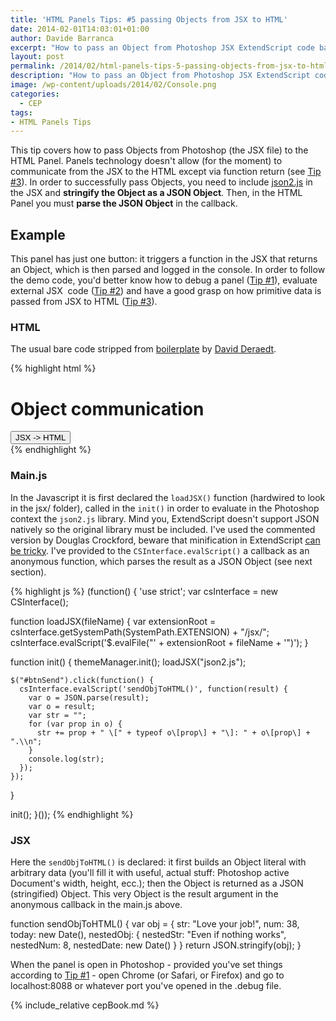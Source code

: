 ```yaml
---
title: 'HTML Panels Tips: #5 passing Objects from JSX to HTML'
date: 2014-02-01T14:03:01+01:00
author: Davide Barranca
excerpt: "How to pass an Object from Photoshop JSX ExtendScript code back to the HTML panel via JSON"
layout: post
permalink: /2014/02/html-panels-tips-5-passing-objects-from-jsx-to-html-json/
description: "How to pass an Object from Photoshop JSX ExtendScript code back to the HTML panel via JSON"
image: /wp-content/uploads/2014/02/Console.png
categories:
  - CEP
tags:
- HTML Panels Tips
---
```


This tip covers how to pass Objects from Photoshop (the JSX file) to the HTML Panel. Panels technology doesn't allow (for the moment) to communicate from the JSX to the HTML except via function return (see [Tip #3](/2014/01/html-panels-tips-3-get-data-from-jsx-send-it-to-html/ "HTML Panels Tips: #3 Get data from JSX and send it to HTML")). In order to successfully pass Objects, you need to include [json2.js](https://github.com/douglascrockford/JSON-js/blob/master/json2.js "Douglas Crockford JSON on GitHub") in the JSX and **stringify the Object as a JSON Object**. Then, in the HTML Panel you must **parse the JSON Object** in the callback.

## Example

This panel has just one button: it triggers a function in the JSX that returns an Object, which is then parsed and logged in the console. In order to follow the demo code, you'd better know how to debug a panel ([Tip #1](/2014/01/html-panels-tips-1-debugging/ "HTML Panels Tips: #1 Debugging")), evaluate external JSX  code ([Tip #2](/2014/01/html-panels-tips-2-including-multiple-jsx/ "HTML Panels Tips: #2 Including multiple JSX")) and have a good grasp on how primitive data is passed from JSX to HTML ([Tip #3](/2014/01/html-panels-tips-3-get-data-from-jsx-send-it-to-html/ "HTML Panels Tips: #3 Get data from JSX and send it to HTML")).

### HTML

The usual bare code stripped from [boilerplate](http://davidderaedt.github.io/ccext-website/ "CC Extensibility Helpers") by [David Deraedt](https://twitter.com/davidderaedt "David Deraedt on Twitter").

{% highlight html %}
<!doctype html>
<html>
<head>
<meta charset="utf-8">
<link rel="stylesheet" href="css/styles.css"/>
<link id="hostStyle" rel="stylesheet" href="css/theme.css"/>
<title></title>
</head>
<body>
  <div id="content">
    <h1>Object communication</h1>
    <button id="btnSend">JSX -> HTML</button>
  </div>

  <script src="js/libs/CSInterface-4.0.0.js"></script>
  <script src="js/libs/jquery-2.0.2.min.js"></script>
  <script src="js/themeManager.js"></script>
  <script src="js/main.js"></script>
</body>
</html>
{% endhighlight %}

### Main.js

In the Javascript it is first declared the `loadJSX()` function (hardwired to look in the jsx/ folder), called in the `init()` in order to evaluate in the Photoshop context the `json2.js` library. Mind you, ExtendScript doesn't support JSON natively so the original library must be included. I've used the commented version by Douglas Crockford, beware that minification in ExtendScript [can be tricky](/2013/08/testing-minified-js-libraries-in-extendscript/ "Testing minified JS Libraries in ExtendScript"). I've provided to the `CSInterface.evalScript()` a callback as an anonymous function, which parses the result as a JSON Object (see next section).

{% highlight js %}
(function() {
  'use strict';
  var csInterface = new CSInterface();

  function loadJSX(fileName) {
    var extensionRoot = csInterface.getSystemPath(SystemPath.EXTENSION) + "/jsx/";
    csInterface.evalScript('$.evalFile("' + extensionRoot + fileName + '")');
  }

  function init() {
    themeManager.init();
    loadJSX("json2.js");

    $("#btnSend").click(function() {
      csInterface.evalScript('sendObjToHTML()', function(result) {
        var o = JSON.parse(result);
        var o = result;
        var str = "";
        for (var prop in o) {
          str += prop + " \[" + typeof o\[prop\] + "\]: " + o\[prop\] + ".\\n";
        }
        console.log(str);
      });
    });
  }

  init();
}());
{% endhighlight %}

### JSX

Here the `sendObjToHTML()` is declared: it first builds an Object literal with arbitrary data (you'll fill it with useful, actual stuff: Photoshop active Document's width, height, ecc.); then the Object is returned as a JSON (stringified) Object. This very Object is the result argument in the anonymous callback in the main.js above.

function sendObjToHTML() {
  var obj = {
    str: "Love your job!",
    num: 38,
    today: new Date(),
    nestedObj: {
      nestedStr: "Even if nothing works",
      nestedNum: 8,
      nestedDate: new Date()
    }
  }
  return JSON.stringify(obj);
}

When the panel is open in Photoshop - provided you've set things according to [Tip #1](/2014/01/html-panels-tips-1-debugging/ "HTML Panels Tips: #1 Debugging") - open Chrome (or Safari, or Firefox) and go to localhost:8088 or whatever port you've opened in the .debug file.

{% include_relative cepBook.md %}
